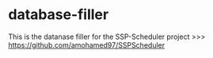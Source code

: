 # database-filler
This is the datanase filler for the SSP-Scheduler project >>> https://github.com/amohamed97/SSPScheduler
